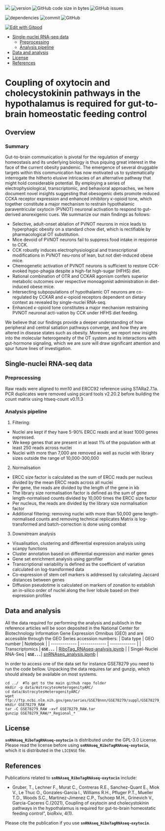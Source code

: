 ![](https://img.shields.io/badge/language-R_and_Python-orange.svg) ![version](https://img.shields.io/badge/GiHub_version-1.1.0-519dd9) ![GitHub code size in bytes](https://img.shields.io/github/languages/code-size/viktormiok/snRNAseq_RiboTagRNAseq-oxytocin) ![GitHub issues](https://img.shields.io/github/issues/viktormiok/snRNAseq_RiboTagRNAseq-oxytocin)

![dependencies](https://img.shields.io/badge/dependencies-up%20to%20date-orange)  	![commit](https://img.shields.io/github/last-commit/viktormiok/snRNAseq_RiboTagRNAseq-oxytocin
) ![GitHub](https://img.shields.io/github/license/viktormiok/snRNAseq_RiboTagRNAseq-oxytocin
)

[![Edit with Gitpod](https://gitpod.io/button/open-in-gitpod.svg)](https://gitpod.io/#https://github.com/viktormiok/snRNAseq_RiboTagRNAseq-oxytocin
) 

- [Single-nuclei RNA-seq data](#single-nuclei-rna-seq-data)
  * [Preprocessing](#preprocessing)
  * [Analysis pipeline](#analysis-pipeline)
- [Data and analysis](#data-and-analysis)
- [License](#license)
- [References](#references)

# Coupling of oxytocin and cholecystokinin pathways in the hypothalamus is required for gut-to-brain homeostatic feeding control
## Overview
### Summary
Gut-to-brain communication is pivotal for the regulation of energy homeostasis and its underlying biology is thus piquing great interest in the face of the current obesity pandemic. The emergence of several druggable targets within this communication has now motivated us to systematically interrogate the hitherto elusive intricacies of an alternative pathway that might hold considerable potential. By employing a series of electrophysiological, transcriptomic, and behavioral approaches, we here document novel insights suggesting that obesogenic diets promote reduced CCKA receptor expression and enhanced inhibitory κ-opioid tone, which together constitute a major mechanism to restrain hypothalamic paraventricular oxytocin (PVNOT) neuronal activation to respond to gut-derived anorexigenic cues.
We summarize our main findings as follows:

-	Selective, adult-onset ablation of PVNOT neurons in mice leads to hyperphagic obesity on a standard chow diet, which is rectifiable by pharmacological OT substitution.
-	Mice devoid of PVNOT neurons fail to suppress food intake in response to CCK.
-	CCK robustly induces electrophysiological and transcriptional modifications in PVNOT neu-rons of lean, but not diet-induced obese mice.
-	Chemogenetic activation of PVNOT neurons is sufficient to restore CCK-evoked hypo-phagia despite a high-fat high-sugar (HFHS) diet.
-	Rational combination of OTR and CCKAR agonism confers superior metabolic outcomes over respective monoagonist administration in diet-induced obese mice.
-	Intersecting subpopulations of hypothalamic OT neurons are co-regulated by CCKAR and κ-opioid receptors dependent on dietary context as revealed by single-nuclei RNA-seq.
-	Enhanced κ-opioid tone constitutes a major mechanism restraining PVNOT neuronal acti-vation by CCK under HFHS diet feeding.

We believe that our findings provide a deeper understanding of how peripheral and central satiation pathways converge, and how they are altered in disease states such as obesity. Moreover, we report new insights into the molecular heterogeneity of the OT system and its interactions with gut-hormone signaling, which we are sure will draw significant attention and spur future lines of investigation.

## Single-nuclei RNA-seq data

### Preprocessing
Raw reads were aligned to mm10 and ERCC92 reference using STARa2.7.1a. PCR duplicates were removed using picard tools v2.20.2 before building the count matrix using htseq-count v0.11.3

### Analysis pipeline
1. Filtering:
 - Nuclei are kept if they have 5-90% ERCC reads and at least 1000 genes expressed.
 - We keep genes that are present in at least 1% of the population with at least 250 reads across nuclei
 - Nuclei with more than 7,000 are removed as well as nuclei with library sizes outside the range of 10,000-300,000
2. Normalisation
 - ERCC size factor is calculated as the sum of ERCC reads per nucleus divided by the mean ERCC reads across all nuclei
 - Per gene, the reads are divided by the length of the gene in kb
 - The library size normalisation factor is defined as the sum of gene length-normalised counts divided by 10,000 times the ERCC size factor
 - Per nucleus, the reads are divided by the library size normalisation factor
 - Additional filtering: removing nuclei with more than 50,000 gene length-normalised counts and removing technical replicates Matrix is log-transformed      and batch-correction is done using combat

3. Downstream analysis
 - Visualisation, clustering and differential expression analysis using scanpy functions
 - Cluster annotation based on differential expression and marker genes
 - Gene set enrichment analysis using gprofiler
 - Transcriptional variability is defined as the coefficient of variation calculated on log-transformed data
 - Co-expression of stem cell markers is addressed by calculating Jaccard distances between genes
 - Diffusion pseudotime is calculated on markers of zonation to establish an in-silico order of nuclei along the liver lobule based on their expression        profiles

## Data and analysis
All the data required for performing the analysis and publisch in the reference articles will be soon deposited in the National Center for Biotechnology Information Gene Expression Omnibus (GEO) and are accessible through the GEO Series accession numbers:
| Data type     | GEO number | Notebook |
| ------------- | ------------- | ------------- |
| Transcriptomics  | __`GSE...`__  | [RiboTag_RNAseq-analysis.ipynb](https://github.com/viktormiok/snRNAseq_RiboTagRNAseq-oxytocin/blob/main/RiboTag_RNAseq-analysis.ipynb) |
| Singel-Nuclei RNA-Seq  | __`GSE...`__| [snRNAseq_analysis.ipynb](https://github.com/viktormiok/snRNAseq_RiboTagRNAseq-oxytocin/blob/main/snRNAseq_analysis.ipynb)  |

In order to access one of the data set for instance GSE78279 you need to run the code bellow. Unpacking the data requires tar and gunzip, which should already be available on most systems.

```
cd ../  #To get to the main github repo folder
mkdir -p data/AstrocytesHeterogenityARC/
cd data/AstrocytesHeterogenityARC/
wget ftp://ftp.ncbi.nlm.nih.gov/geo/series/GSE78nnn/GSE78279/suppl/GSE78279_RAW.tar
mkdir GSE78279_RAW
tar -C GSE78279_RAW -xvf GSE78279_RAW.tar
gunzip GSE78279_RAW/*_Regional_*
```
## License

__`snRNAseq_RiboTagRNAseq-oxytocin`__ is distributed under the GPL-3.0 License. Please read the license before using __`snRNAseq_RiboTagRNAseq-oxytocin`__, which it is distributed in the `LICENSE` file.


## References

Publications related to __`snRNAseq_RiboTagRNAseq-oxytocin`__ include:

- Gruber, T., Lechner F., Murat C., Contreras R.E., Sanchez-Quant E., Miok V., Le Thuc O., Gonzales-Garcia I., Williams R.H., Pfluger P.T., Mueller T.D., Woods S.C., Martinez-Jimenez C.P., Tschoep M.H., Grinevich V., Garcia-Caceres C.(2021), Coupling of oxytocin and cholecystokinin pathways in the hypothalamus is required for gut-to-brain homeostatic feeding control", bioRxiv, 4(1).


Please cite the publication if you use __`snRNAseq_RiboTagRNAseq-oxytocin`__.

